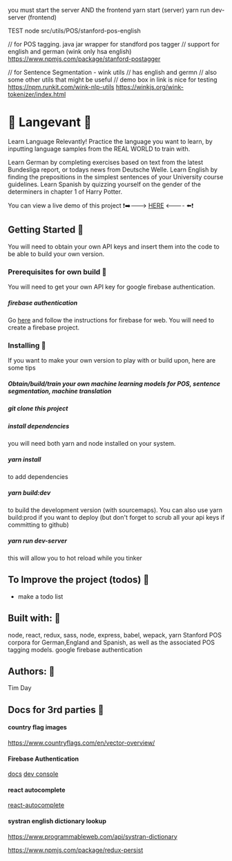you must start the server AND the frontend
yarn start (server)
yarn run dev-server (frontend)

TEST
node src/utils/POS/stanford-pos-english

// for POS tagging. java jar wrapper for standford pos tagger
// support for english and german (wink only hsa english)
https://www.npmjs.com/package/stanford-postagger

// for Sentence Segmentation - wink utils
// has english and germn
// also some other utils that might be useful
// demo box in link is nice for testing
https://npm.runkit.com/wink-nlp-utils
https://winkjs.org/wink-tokenizer/index.html

<!-- https://www.npmjs.com/package/natural#tokenizers -->



# :hamburger: Langevant :bento:
Learn Language Relevantly!
Practice the language you want to learn, by inputting language samples from the REAL WORLD to train with.

Learn German by completing exercises based on text from the latest Bundesliga report, or todays news from Deutsche Welle.
Learn English by finding the prepositions in the simplest sentences of your University course guidelines.
Learn Spanish by quizzing yourself on the gender of the determiners in chapter 1 of Harry Potter.

You can view a live demo of this project 
:exclamation::arrow_right:---> [HERE](https://#.herokuapp.com) <---- :arrow_left::exclamation:

## Getting Started :grapes:
You will need to obtain your own API keys and insert them into the code to be able to build your own version.

### Prerequisites for own build :chocolate_bar:
You will need to get your own API key for google firebase authentication.

##### firebase authentication
Go [here](https://firebase.google.com/docs/web/setup?authuser=0) and follow the instructions for firebase for web. You will need to create a firebase project.

### Installing :stew:
If you want to make your own version to play with or build upon, here are some tips
##### Obtain/build/train your own machine learning models for POS, sentence segmentation, machine translation

##### git clone this project

##### install dependencies
you will need both yarn and node installed on your system.

##### yarn install
to add dependencies

##### yarn build:dev
to build the development version (with sourcemaps).
You can also use yarn build:prod if you want to deploy (but don't forget to scrub all your api keys if committing to github)

##### yarn run dev-server 
this will allow you to hot reload while you tinker


## To Improve the project (todos) :watermelon:
- make a todo list

## Built with: :doughnut:
node, react, redux, sass, node, express, babel, wepack, yarn
Stanford POS corpora for German,England and Spanish, as well as the associated POS tagging models. 
google firebase authentication

## Authors: :spaghetti:
Tim Day

## Docs for 3rd parties :birthday:

#### country flag images
https://www.countryflags.com/en/vector-overview/


#### Firebase Authentication
[docs](https://firebase.google.com/docs/reference/js/)
[dev console](https://console.firebase.google.com/)

#### react autocomplete
[react-autocomplete](https://www.npmjs.com/package/react-autocomplete)

#### systran english dictionary lookup
https://www.programmableweb.com/api/systran-dictionary



https://www.npmjs.com/package/redux-persist